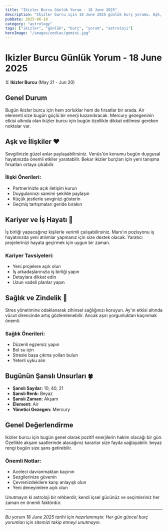 ```yaml
---
title: "Ikizler Burcu Günlük Yorum - 18 June 2025"
description: "Ikizler burcu için 18 June 2025 günlük burç yorumu. Aşk, kariyer, sağlık ve şanslı sayılar."
pubDate: 2025-06-18
category: "astrology"
tags: ["ikizler", "günlük", "burç", "yorum", "astroloji"]
heroImage: "/images/zodiac/gemini.jpg"
---
```


# Ikizler Burcu Günlük Yorum - 18 June 2025

♊ **Ikizler Burcu** (May 21 - Jun 20)

## Genel Durum

Bugün Ikizler burcu için hem zorluklar hem de fırsatlar bir arada. Air elementi size bugün güçlü bir enerji kazandıracak. Mercury gezegeninin etkisi altında olan ikizler burcu için bugün özellikle dikkat edilmesi gereken noktalar var.

## Aşk ve İlişkiler ❤️

Sevgilinizle güzel anlar paylaşabilirsiniz. Venüs'ün konumu bugün duygusal hayatınızda önemli etkiler yaratabilir. Bekar ikizler burçları için yeni tanışma fırsatları ortaya çıkabilir.

### İlişki Önerileri:
- Partnerinizle açık iletişim kurun
- Duygularınızı samimi şekilde paylaşın
- Küçük jestlerle sevginizi gösterin
- Geçmiş tartışmaları geride bırakın

## Kariyer ve İş Hayatı 💼

İş birliği yapacağınız kişilerle verimli çalışabilirsiniz. Mars'ın pozisyonu iş hayatınızda yeni atılımlar yapmanız için size destek olacak. Yaratıcı projelerinizi hayata geçirmek için uygun bir zaman.

### Kariyer Tavsiyeleri:
- Yeni projelere açık olun
- İş arkadaşlarınızla iş birliği yapın
- Detaylara dikkat edin
- Uzun vadeli planlar yapın

## Sağlık ve Zindelik 🏥

Stres yönetimine odaklanarak zihinsel sağlığınızı koruyun. Ay'ın etkisi altında vücut direncinde artış gözlemlenebilir. Ancak aşırı yorgunluktan kaçınmak önemli.

### Sağlık Önerileri:
- Düzenli egzersiz yapın
- Bol su için
- Stresle başa çıkma yolları bulun
- Yeterli uyku alın

## Bugünün Şanslı Unsurları 🍀

- **Şanslı Sayılar:** 10, 40, 21
- **Şanslı Renk:** Beyaz
- **Şanslı Zaman:** Akşam
- **Element:** Air
- **Yönetici Gezegen:** Mercury

## Genel Değerlendirme

Ikizler burcu için bugün genel olarak pozitif enerjilerin hakim olacağı bir gün. Özellikle akşam saatlerinde alacağınız kararlar size fayda sağlayabilir. beyaz rengi bugün size şans getirebilir.

### Önemli Notlar:
- Aceleci davranmaktan kaçının
- Sezgilerinize güvenin
- Çevrenizdekilere karşı anlayışlı olun
- Yeni deneyimlere açık olun

Unutmayın ki astroloji bir rehberdir, kendi içsel gücünüz ve seçimleriniz her zaman en önemli faktördür.

---

*Bu yorum 18 June 2025 tarihi için hazırlanmıştır. Her gün güncel burç yorumları için sitemizi takip etmeyi unutmayın.*
